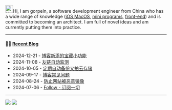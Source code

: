 

<img src='https://img.gorpeln.top/p/Hi.gif' alt='Hi' width="24"/>Hi, I am gorpeln, a software development engineer from China who has a wide range of knowledge ([iOS](https://gorpeln.top/works),[MacOS](https://gorpeln.top/works), [mini programs](https://gorpeln.top/works), [front-end](https://gorpeln.top/works)) and is committed to becoming an architect. I am full of novel ideas and am currently putting them into practice.  

---

#### 🤾‍♂️ <a href="https://gorpeln.top" target="_blank">Recent Blog</a>
 
<!-- blog starts -->
* 2024-12-21 - <a href='https://gorpeln.top/article/17347655378' target='_blank'>博客新添的宝藏小功能</a>
* 2024-11-08 - <a href='https://gorpeln.top/article/17310530239' target='_blank'>友链自动监测</a>
* 2024-10-05 - <a href='https://gorpeln.top/article/17280983368' target='_blank'>定期自动备份又拍云存储</a>
* 2024-09-17 - <a href='https://gorpeln.top/article/17265361548' target='_blank'>博客常见问题</a>
* 2024-08-24 - <a href='https://gorpeln.top/article/17245056864' target='_blank'>防止网站被恶意镜像</a>
* 2024-07-06 - <a href='https://gorpeln.top/article/17202356559' target='_blank'>Follow - 订阅一切</a>
<!-- blog ends -->
---
 

<picture>
  <source
    srcset="https://github.202090.xyz/api?username=gorpeln&show_icons=true&hide_border=true&line_height=24&theme=dark"
    media="(prefers-color-scheme: dark)"
  />
  <img src="https://github.202090.xyz/api?username=gorpeln&show_icons=true&hide_border=true&line_height=24" />
</picture>
<picture>
  <source
    srcset="https://github.202090.xyz/api/top-langs/?username=gorpeln&layout=compact&hide_border=true&langs_count=8&theme=dark"
    media="(prefers-color-scheme: dark)"
  />
  <img src="https://github.202090.xyz/api/top-langs/?username=gorpeln&layout=compact&hide_border=true&langs_count=8" />
</picture>


